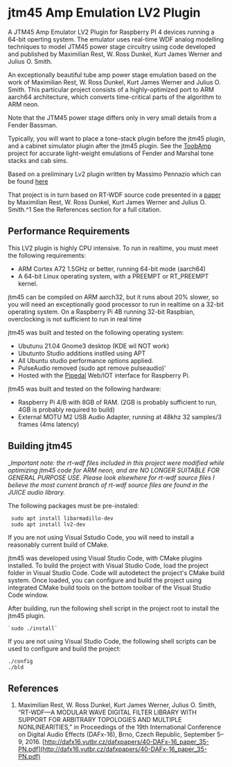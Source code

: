 # jtm45 Amp Emulation LV2 Plugin

A JTM45 Amp Emulator LV2 Plugin for Raspberry PI 4 devices running a 64-bit operting system. The emulator uses real-time WDF analog modelling techniques to model JTM45 power stage circuitry using code developed and published by  Maximilian Rest, W. Ross Dunkel, Kurt James Werner and Julius O. Smith. 

An exceptionally beautiful tube amp power stage emulation based on the work of Maximilian Rest, W. Ross Dunkel, Kurt James Werner and Julius O. Smith. This particular project consists of a highly-optimized port to ARM aarch64 architecture, which converts time-critical parts of the algorithm to ARM neon.

Note that the JTM45 power stage differs only in very small details from a Fender Bassman.


Typically,  you will want to place a tone-stack plugin before the jtm45 plugin, and a cabinet simulator plugin after the jtm45 plugin. See the [ToobAmp](https:://github.com/rerdavies/ToobAmp) project for accurate light-weight emulations of Fender and Marshal tone stacks and cab sims.

Based on a preliminary Lv2 plugin written by Massimo Pennazio which can be found  [here](https://github.com/MaxPayne86/rt-wdf_lv2)

That project is in turn based on RT-WDF source code presented in a [paper](http://dafx16.vutbr.cz/dafxpapers/40-DAFx-16_paper_35-PN.pdf) by Maximilian Rest, W. Ross Dunkel, Kurt James Werner and Julius O. Smith.^1 See the References section for a full citation.

## Performance Requirements

This LV2 plugin is highly CPU intensive. To run in realtime, you must meet the following requirements:

* ARM Cortex A72 1.5GHz or better, running 64-bit mode (aarch64)
* A 64-bit Linux operating system, with a PREEMPT or RT_PREEMPT kernel.

jtm45 can be compiled on ARM aarch32, but it runs about 20% slower, so you will need an exceptionally good processor to run in realtime on a 32-bit operating system. On a Raspberry Pi 4B running 32-bit Raspbian, overclocking is not sufficient to run in real time

jtm45 was built and tested on the following operating system:

* Ubutunu 21.04 Gnome3 desktop (KDE wil NOT work)
* Ubutunto Studio additions instlled using APT
* All Ubuntu studio performance options applied.
* PulseAudio removed (sudo apt remove pulseaudio)'
* Hosted with the  [Pipedal](https://github.com/rerdavies/pipedal) Web/IOT interface for Raspberry Pi.

jtm45 was built and tested on the following hardware:

* Raspberry Pi 4/B with 8GB of RAM. (2GB is probably sufficient to run, 4GB is probably required to build)
* External MOTU M2 USB Audio Adapter, running at 48khz 32 samples/3 frames (4ms latency)


 
## Building jtm45

__Important note: the rt-wdf files included in this project were modified while optimizing jtm45 code for ARM neon, and are NO LONGER SUITABLE FOR GENERAL PURPOSE USE. Please look elsewhere for rt-wdf source files I believe the most current branch of rt-wdf source files are found in the JUICE audio library._

The following packages must be pre-instaled:
     
     sudo apt install libarmadillo-dev
     sudo apt install lv2-dev

If you are not using Visual Sstudio Code, you will need to install a reasonably current build of CMake.

jtm45 was developed using Visual Studio Code, with CMake plugins installed. To build the project with Visual Studio Code, load the project folder in Visual Studio Code. Code will autodetect the project's CMake build system. Once loaded, you can configure and build the project using integrated CMake build tools on the bottom toolbar of the Visual Studio Code window.

After building, run the following shell script in the project root to install the jtm45 plugin.

    `sudo ./install`
    
If you are not using Visual Studio Code, the following shell scripts can be used to configure and build the project:

	./config
	./bld
	
## References

1. Maximilian Rest, W. Ross Dunkel, Kurt James Werner, Julius O. Smith, “RT-WDF—A MODULAR WAVE DIGITAL FILTER LIBRARY WITH SUPPORT FOR
ARBITRARY TOPOLOGIES AND MULTIPLE NONLINEARITIES,” in Proceedings of the 19th International Conference on Digital Audio Effects (DAFx-16), Brno, Czech Republic, September 5–9, 2016. [http://dafx16.vutbr.cz/dafxpapers/40-DAFx-16_paper_35-PN.pdf](http://dafx16.vutbr.cz/dafxpapers/40-DAFx-16_paper_35-PN.pdf)

